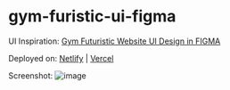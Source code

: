 # gym-furistic-ui-figma
UI Inspiration: [Gym Futuristic Website UI Design in FIGMA](https://www.figma.com/community/file/1424371571438932291)

Deployed on: [Netlify](https://gym-furistic.netlify.app/) | [Vercel](https://gym-furistic-ui-figma.vercel.app/)

Screenshot:
![image](https://github.com/user-attachments/assets/0ce6378e-963f-4585-97c1-e4cb74e2525b)
